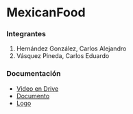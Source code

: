 # MexicanFood
### Integrantes 
1. Hernández González, Carlos Alejandro
2. Vásquez Pineda, Carlos Eduardo

### Documentación
- [Video en Drive](https://drive.google.com/file/d/1gwZiEROKU4czDw8tMF2f38y5C8a29MzJ/view?usp=sharing)
- [Documento](https://github.com/CarlosVasquezz/MexicanFood/blob/main/Doc.pdf)
- [Logo](https://github.com/CarlosVasquezz/MexicanFood/blob/main/MexiFood/app/src/main/res/drawable/logo.png)

